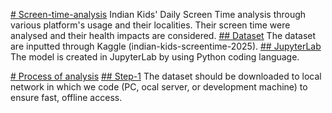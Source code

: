 <ins># Screen-time-analysis</ins>
Indian Kids' Daily Screen Time analysis through various platform's usage and their localities. Their screen time were analysed and their health impacts are considered.
<ins>## Dataset</ins>
The dataset are inputted through Kaggle (indian-kids-screentime-2025). 
<ins>## JupyterLab</ins>
The model is created in JupyterLab by using Python coding language.

<ins># Process of analysis</ins>
<ins>## Step-1</ins>
The dataset should be downloaded to local network in which we code (PC, ocal server, or development machine) to ensure fast, offline access.

